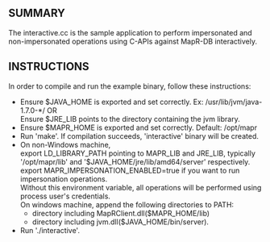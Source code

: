 SUMMARY
-------
The interactive.cc is the sample application to perform impersonated and non-impersonated operations using C-APIs against MapR-DB interactively.

INSTRUCTIONS
------------
In order to compile and run the example binary, follow these instructions:  

* Ensure $JAVA_HOME is exported and set correctly. Ex: /usr/lib/jvm/java-1.7.0-*/ OR  
   Ensure $JRE_LIB points to the directory containing the jvm library.
* Ensure $MAPR_HOME is exported and set correctly. Default: /opt/mapr  
* Run 'make'. If compilation succeeds, 'interactive' binary will be created.  
* On non-Windows machine,  
      export LD_LIBRARY_PATH pointing to MAPR_LIB and JRE_LIB, typically '/opt/mapr/lib' and '$JAVA_HOME/jre/lib/amd64/server' respectively.  
      export MAPR_IMPERSONATION_ENABLED=true if you want to run impersonation operations.  
      Without this environment variable, all operations will be performed using process user's credentials.  
   On windows machine, append the following directories to PATH:  
   * directory including MapRClient.dll($MAPR_HOME/lib)  
   * directory including jvm.dll($JAVA_HOME/bin/server).  
* Run './interactive'.  
